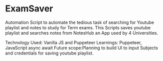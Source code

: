 # ExamSaver

Automation Script to automate the tedious task of searching for Youtube playlist and notes to study for Term exams.
This Scripts saves youtube playlist and searches notes from NotesHub an App used by 4 Universities.

Technology Used: Vanilla JS and Puppeteer 
Learnings: Puppeteer, JavaScript async await
Future scope:Planning to build UI to input Subjects and credentials for saving youtube playlist. 

